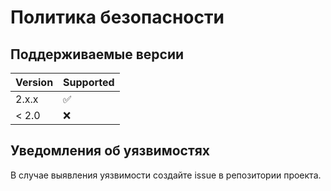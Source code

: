 # Политика безопасности

## Поддерживаемые версии

| Version | Supported          |
| ------- | ------------------ |
| 2.x.x   | :white_check_mark: |
| < 2.0   | :x:                |

## Уведомления об уязвимостях

В случае выявления уязвимости создайте issue в репозитории проекта.

